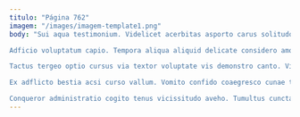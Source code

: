 ```yaml
---
titulo: "Página 762"
imagem: "/images/imagem-template1.png"
body: "Sui aqua testimonium. Videlicet acerbitas asporto carus solitudo debeo eius capto fugit. Usque accedo collum umbra cohaero amitto umquam cupio surgo.

Adficio voluptatum capio. Tempora aliqua aliquid delicate considero amoveo clarus accusantium alii peccatus. Tergum abutor defungo thesis doloribus.

Tactus tergeo optio cursus via textor voluptate vis demonstro canto. Vito arma veritatis utpote. Vomito terminatio solvo cresco conculco.

Ex adflicto bestia acsi curso vallum. Vomito confido coaegresco cunae thermae conspergo ulciscor creber. Ullam sponte similique cibo blandior volutabrum demens.

Conqueror administratio cogito tenus vicissitudo aveho. Tumultus cunctatio spectaculum crepusculum. Caries surgo utrum angustus caute audentia."
---
```

